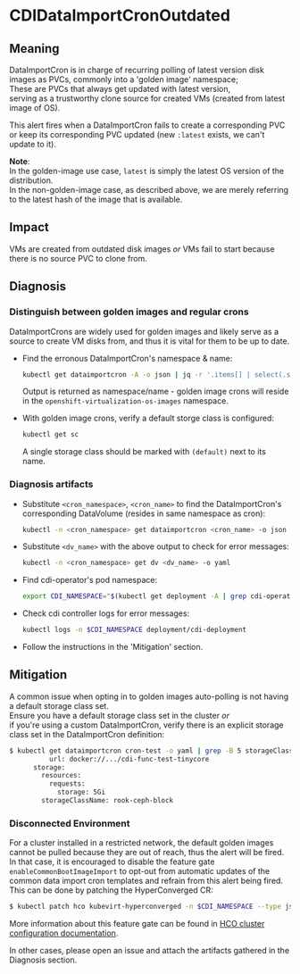 # CDIDataImportCronOutdated

## Meaning

DataImportCron is in charge of recurring polling of latest version disk images as PVCs, commonly into a 'golden image' namespace;   
These are PVCs that always get updated with latest version,  
serving as a trustworthy clone source for created VMs (created from latest image of OS).  

This alert fires when a DataImportCron fails to create a corresponding PVC or keep its corresponding PVC updated (new `:latest` exists, we can't update to it).

**Note**:  
In the golden-image use case, `latest` is simply the latest OS version of the distribution.  
In the non-golden-image case, as described above, we are merely referring to the latest hash of the image that is available.

## Impact

VMs are created from outdated disk images *or* VMs fail to start because there is no source PVC to clone from.

## Diagnosis

### Distinguish between golden images and regular crons
DataImportCrons are widely used for golden images and likely serve as a source to create VM disks from, and thus it is vital for them to be up to date.
- Find the erronous DataImportCron's namespace & name:
	```bash
	kubectl get dataimportcron -A -o json | jq -r '.items[] | select(.status.conditions[] | select(.type == "UpToDate" and .status == "False")) | .metadata.namespace + "/" + .metadata.name'
	```
	Output is returned as namespace/name - golden image crons will reside in the `openshift-virtualization-os-images` namespace.

- With golden image crons, verify a default storge class is configured:
	```bash
	kubectl get sc
	```
	A single storage class should be marked with `(default)` next to its name.

### Diagnosis artifacts
- Substitute `<cron_namespace>`, `<cron_name>` to find the DataImportCron's corresponding DataVolume (resides in same namespace as cron):
	```bash
	kubectl -n <cron_namespace> get dataimportcron <cron_name> -o json | jq .status.lastImportedPVC.name
	```
 
- Substitute `<dv_name>` with the above output to check for error messages:
    ```bash
	kubectl -n <cron_namespace> get dv <dv_name> -o yaml
	```

- Find cdi-operator's pod namespace:
	```bash
	export CDI_NAMESPACE="$(kubectl get deployment -A | grep cdi-operator | awk '{print $1}')"
	```
- Check cdi controller logs for error messages:
	```bash
	kubectl logs -n $CDI_NAMESPACE deployment/cdi-deployment
	```

- Follow the instructions in the 'Mitigation' section.

## Mitigation

A common issue when opting in to golden images auto-polling is not having a default storage class set.  
Ensure you have a default storage class set in the cluster *or*  
if you're using a custom DataImportCron, verify there is an explicit storage class set in the DataImportCron definition:
```bash
$ kubectl get dataimportcron cron-test -o yaml | grep -B 5 storageClassName
          url: docker://.../cdi-func-test-tinycore
      storage:
        resources:
          requests:
            storage: 5Gi
        storageClassName: rook-ceph-block
```

### Disconnected Environment

For a cluster installed in a restricted network, the default golden images cannot be pulled because they are out of reach, thus the alert will be fired.  
In that case, it is encouraged to disable the feature gate `enableCommonBootImageImport` to opt-out from automatic updates of the common data import cron templates and refrain from this alert being fired.  
This can be done by patching the HyperConverged CR:
```bash
$ kubectl patch hco kubevirt-hyperconverged -n $CDI_NAMESPACE --type json -p '[{"op": "replace", "path": "/spec/featureGates/enableCommonBootImageImport", "value": false}]'
```
More information about this feature gate can be found in [HCO cluster configuration documentation](https://github.com/kubevirt/hyperconverged-cluster-operator/blob/main/docs/cluster-configuration.md#enablecommonbootimageimport-feature-gate).


In other cases, please open an issue and attach the artifacts gathered in the Diagnosis section.
